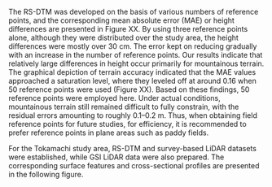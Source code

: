 The RS-DTM was developed on the basis of various numbers of reference points, and the corresponding mean absolute error (MAE) or height differences are presented in Figure XX. By using three reference points alone, although they were distributed over the study area, the height differences were mostly over 30 cm. The error kept on reducing gradually with an increase in the number of reference points. Our results indicate that relatively large differences in height occur primarily for mountainous terrain. The graphical depiction of terrain accuracy indicated that the MAE values approached a saturation level, where they leveled off at around 0.16 when 50 reference points were used (Figure XX). Based on these findings, 50 reference points were employed here. Under actual conditions, mountainous terrain still remained difficult to fully constrain, with the residual errors amounting to roughly 0.1–0.2 m. Thus, when obtaining field reference points for future studies, for efficiency, it is recommended to prefer reference points in plane areas such as paddy fields.

For the Tokamachi study area, RS-DTM and survey-based LiDAR datasets were established, while GSI LiDAR data were also prepared. The corresponding surface features and cross-sectional profiles are presented in the following figure.
